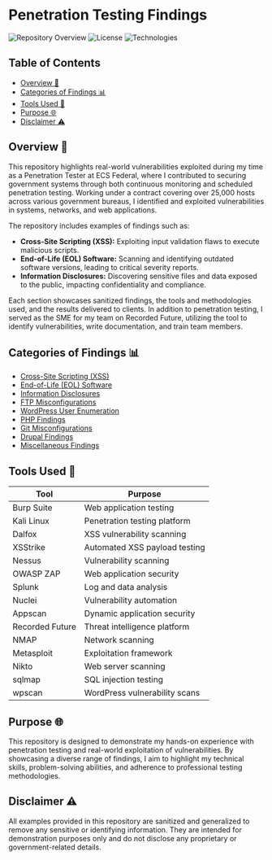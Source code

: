 # Penetration Testing Findings

![Repository Overview](https://img.shields.io/badge/status-active-brightgreen) ![License](https://img.shields.io/badge/license-MIT-green) ![Technologies](https://img.shields.io/badge/tools-Burp%20Suite%2C%20Kali%20Linux%2C%20Dalfox%2C%20XSStrike-blue)

## Table of Contents
- [Overview 📖](#overview-📖)
- [Categories of Findings 📊](#categories-of-findings-📊)
- [Tools Used 🔧](#tools-used-🔧)
- [Purpose 🌐](#purpose-🌐)
- [Disclaimer ⚠️](#disclaimer-⚠️)

## Overview 📖
This repository highlights real-world vulnerabilities exploited during my time as a Penetration Tester at ECS Federal, where I contributed to securing government systems through both continuous monitoring and scheduled penetration testing. Working under a contract covering over 25,000 hosts across various government bureaus, I identified and exploited vulnerabilities in systems, networks, and web applications.

The repository includes examples of findings such as:

- **Cross-Site Scripting (XSS):** Exploiting input validation flaws to execute malicious scripts.
- **End-of-Life (EOL) Software:** Scanning and identifying outdated software versions, leading to critical severity reports.
- **Information Disclosures:** Discovering sensitive files and data exposed to the public, impacting confidentiality and compliance.

Each section showcases sanitized findings, the tools and methodologies used, and the results delivered to clients. In addition to penetration testing, I served as the SME for my team on Recorded Future, utilizing the tool to identify vulnerabilities, write documentation, and train team members.

## Categories of Findings 📊
- [Cross-Site Scripting (XSS)](./Cross_Site_Scripting)
- [End-of-Life (EOL) Software](./EOL_Software.md)
- [Information Disclosures](./Information_Disclosures.md)
- [FTP Misconfigurations](./FTP_Misconfigurations.md)
- [WordPress User Enumeration](./WordPress_User_Enumeration)
- [PHP Findings](./PHP_Findings)
- [Git Misconfigurations](./Git_Misconfigurations)
- [Drupal Findings](./Drupal_Findings)
- [Miscellaneous Findings](./Miscellaneous_Findings)

## Tools Used 🔧
| Tool            | Purpose                        |
|-----------------|--------------------------------|
| Burp Suite      | Web application testing       |
| Kali Linux      | Penetration testing platform  |
| Dalfox          | XSS vulnerability scanning    |
| XSStrike        | Automated XSS payload testing |
| Nessus          | Vulnerability scanning        |
| OWASP ZAP       | Web application security      |
| Splunk          | Log and data analysis         |
| Nuclei          | Vulnerability automation      |
| Appscan         | Dynamic application security  |
| Recorded Future | Threat intelligence platform  |
| NMAP            | Network scanning              |
| Metasploit      | Exploitation framework        |
| Nikto           | Web server scanning           |
| sqlmap          | SQL injection testing         |
| wpscan          | WordPress vulnerability scans |

## Purpose 🌐
This repository is designed to demonstrate my hands-on experience with penetration testing and real-world exploitation of vulnerabilities. By showcasing a diverse range of findings, I aim to highlight my technical skills, problem-solving abilities, and adherence to professional testing methodologies.

## Disclaimer ⚠️
All examples provided in this repository are sanitized and generalized to remove any sensitive or identifying information. They are intended for demonstration purposes only and do not disclose any proprietary or government-related details.
